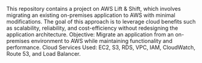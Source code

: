 This repository contains a project on AWS Lift & Shift, which involves migrating an existing on-premises application to AWS with minimal modifications. The goal of this approach is to leverage cloud benefits such as scalability, reliability, and cost-efficiency without redesigning the application architecture.
Objective: Migrate an application from an on-premises environment to AWS while maintaining functionality and performance.
Cloud Services Used: EC2, S3, RDS, VPC, IAM, CloudWatch, Route 53, and Load Balancer.
